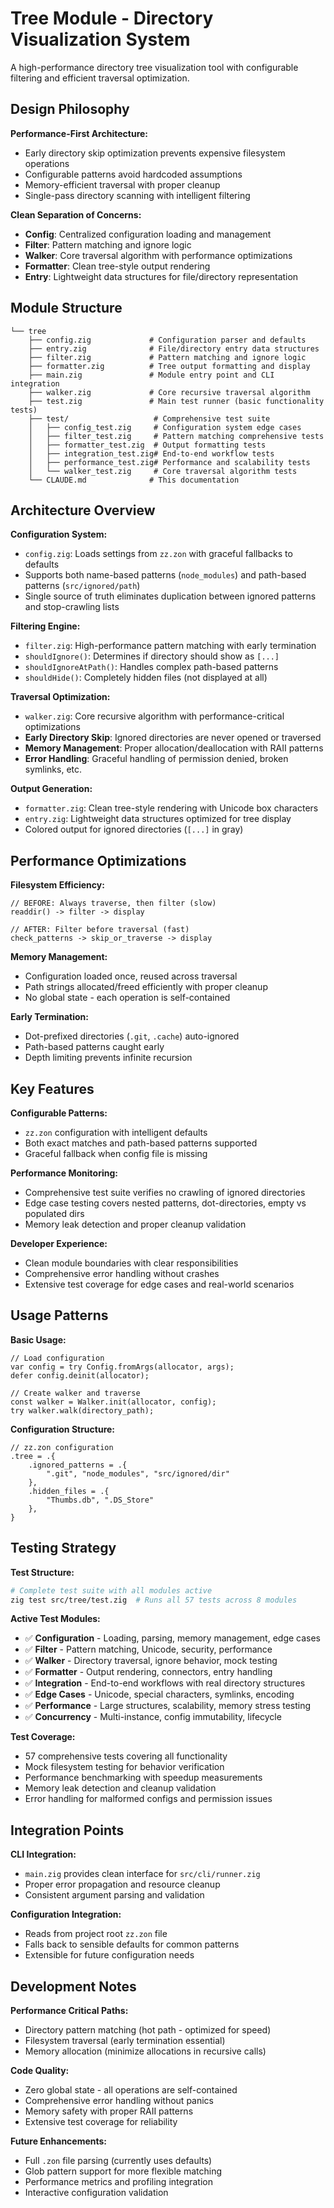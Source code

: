 # Tree Module - Directory Visualization System

A high-performance directory tree visualization tool with configurable filtering and efficient traversal optimization.

## Design Philosophy

**Performance-First Architecture:**
- Early directory skip optimization prevents expensive filesystem operations
- Configurable patterns avoid hardcoded assumptions
- Memory-efficient traversal with proper cleanup
- Single-pass directory scanning with intelligent filtering

**Clean Separation of Concerns:**
- **Config**: Centralized configuration loading and management
- **Filter**: Pattern matching and ignore logic  
- **Walker**: Core traversal algorithm with performance optimizations
- **Formatter**: Clean tree-style output rendering
- **Entry**: Lightweight data structures for file/directory representation

## Module Structure

```
└── tree
    ├── config.zig             # Configuration parser and defaults
    ├── entry.zig              # File/directory entry data structures
    ├── filter.zig             # Pattern matching and ignore logic
    ├── formatter.zig          # Tree output formatting and display
    ├── main.zig               # Module entry point and CLI integration
    ├── walker.zig             # Core recursive traversal algorithm
    ├── test.zig               # Main test runner (basic functionality tests)
    ├── test/                   # Comprehensive test suite
    │   ├── config_test.zig     # Configuration system edge cases
    │   ├── filter_test.zig     # Pattern matching comprehensive tests
    │   ├── formatter_test.zig  # Output formatting tests
    │   ├── integration_test.zig# End-to-end workflow tests
    │   ├── performance_test.zig# Performance and scalability tests
    │   └── walker_test.zig     # Core traversal algorithm tests
    └── CLAUDE.md              # This documentation
```

## Architecture Overview

**Configuration System:**
- `config.zig`: Loads settings from `zz.zon` with graceful fallbacks to defaults
- Supports both name-based patterns (`node_modules`) and path-based patterns (`src/ignored/path`)
- Single source of truth eliminates duplication between ignored patterns and stop-crawling lists

**Filtering Engine:**
- `filter.zig`: High-performance pattern matching with early termination
- `shouldIgnore()`: Determines if directory should show as `[...]`
- `shouldIgnoreAtPath()`: Handles complex path-based patterns
- `shouldHide()`: Completely hidden files (not displayed at all)

**Traversal Optimization:**
- `walker.zig`: Core recursive algorithm with performance-critical optimizations
- **Early Directory Skip**: Ignored directories are never opened or traversed
- **Memory Management**: Proper allocation/deallocation with RAII patterns
- **Error Handling**: Graceful handling of permission denied, broken symlinks, etc.

**Output Generation:**
- `formatter.zig`: Clean tree-style rendering with Unicode box characters
- `entry.zig`: Lightweight data structures optimized for tree display
- Colored output for ignored directories (`[...]` in gray)

## Performance Optimizations

**Filesystem Efficiency:**
```zig
// BEFORE: Always traverse, then filter (slow)
readdir() -> filter -> display

// AFTER: Filter before traversal (fast)  
check_patterns -> skip_or_traverse -> display
```

**Memory Management:**
- Configuration loaded once, reused across traversal
- Path strings allocated/freed efficiently with proper cleanup
- No global state - each operation is self-contained

**Early Termination:**
- Dot-prefixed directories (`.git`, `.cache`) auto-ignored
- Path-based patterns caught early
- Depth limiting prevents infinite recursion

## Key Features

**Configurable Patterns:**
- `zz.zon` configuration with intelligent defaults
- Both exact matches and path-based patterns supported
- Graceful fallback when config file is missing

**Performance Monitoring:**
- Comprehensive test suite verifies no crawling of ignored directories
- Edge case testing covers nested patterns, dot-directories, empty vs populated dirs
- Memory leak detection and proper cleanup validation

**Developer Experience:**
- Clean module boundaries with clear responsibilities  
- Comprehensive error handling without crashes
- Extensive test coverage for edge cases and real-world scenarios

## Usage Patterns

**Basic Usage:**
```zig
// Load configuration
var config = try Config.fromArgs(allocator, args);
defer config.deinit(allocator);

// Create walker and traverse
const walker = Walker.init(allocator, config);
try walker.walk(directory_path);
```

**Configuration Structure:**
```zig
// zz.zon configuration
.tree = .{
    .ignored_patterns = .{
        ".git", "node_modules", "src/ignored/dir"  
    },
    .hidden_files = .{
        "Thumbs.db", ".DS_Store"
    },
}
```

## Testing Strategy

**Test Structure:**
```bash
# Complete test suite with all modules active
zig test src/tree/test.zig  # Runs all 57 tests across 8 modules
```

**Active Test Modules:**
- ✅ **Configuration** - Loading, parsing, memory management, edge cases
- ✅ **Filter** - Pattern matching, Unicode, security, performance
- ✅ **Walker** - Directory traversal, ignore behavior, mock testing
- ✅ **Formatter** - Output rendering, connectors, entry handling
- ✅ **Integration** - End-to-end workflows with real directory structures
- ✅ **Edge Cases** - Unicode, special characters, symlinks, encoding
- ✅ **Performance** - Large structures, scalability, memory stress testing
- ✅ **Concurrency** - Multi-instance, config immutability, lifecycle

**Test Coverage:**
- 57 comprehensive tests covering all functionality
- Mock filesystem testing for behavior verification
- Performance benchmarking with speedup measurements
- Memory leak detection and cleanup validation
- Error handling for malformed configs and permission issues

## Integration Points

**CLI Integration:**
- `main.zig` provides clean interface for `src/cli/runner.zig`
- Proper error propagation and resource cleanup
- Consistent argument parsing and validation

**Configuration Integration:**
- Reads from project root `zz.zon` file
- Falls back to sensible defaults for common patterns
- Extensible for future configuration needs

## Development Notes

**Performance Critical Paths:**
- Directory pattern matching (hot path - optimized for speed)
- Filesystem traversal (early termination essential)
- Memory allocation (minimize allocations in recursive calls)

**Code Quality:**
- Zero global state - all operations are self-contained
- Comprehensive error handling without panics
- Memory safety with proper RAII patterns
- Extensive test coverage for reliability

**Future Enhancements:**
- Full `.zon` file parsing (currently uses defaults)
- Glob pattern support for more flexible matching
- Performance metrics and profiling integration
- Interactive configuration validation